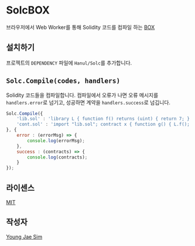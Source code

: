 # SolcBOX
브라우저에서 Web Worker를 통해 Solidity 코드를 컴파일 하는 [BOX](https://github.com/Hanul/UPPERCASE/blob/master/DOC/GUIDE/BOX.md)

## 설치하기
프로젝트의 `DEPENDENCY` 파일에 `Hanul/Solc`를 추가합니다.

## `Solc.Compile(codes, handlers)`
Solidity 코드들을 컴파일합니다. 컴파일에서 오류가 나면 오류 메시지를 `handlers.error`로 넘기고, 성공하면 계약을 `handlers.success`로 넘깁니다.

```javascript
Solc.Compile({
	'lib.sol' : 'library L { function f() returns (uint) { return 7; } }',
	'cont.sol' : 'import "lib.sol"; contract x { function g() { L.f(); } }'
}, {
	error : (errorMsg) => {
		console.log(errorMsg);
	},
	success : (contracts) => {
		console.log(contracts);
	}
});
```

## 라이센스
[MIT](LICENSE)

## 작성자
[Young Jae Sim](https://github.com/Hanul)